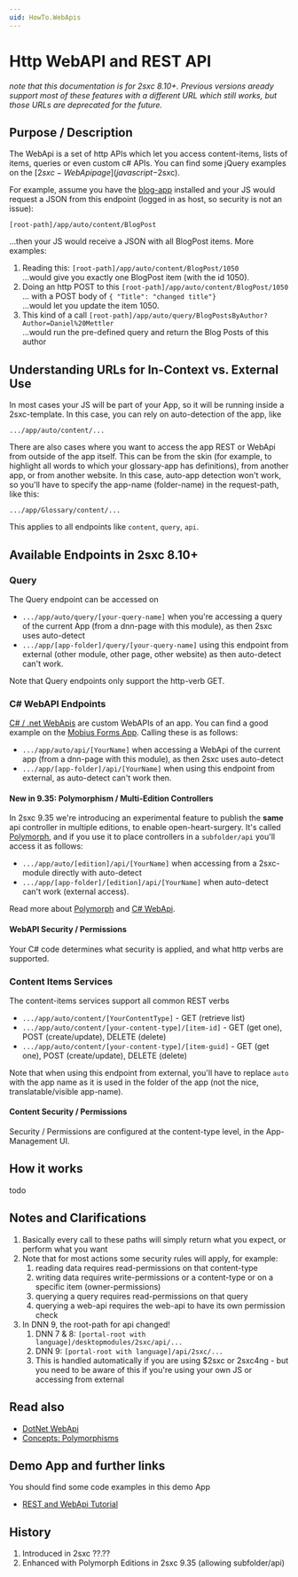 ```yaml
---
uid: HowTo.WebApis
---
```

# Http WebAPI and REST API
_note that this documentation is for 2sxc 8.10+. Previous versions aready support most of these features with a different URL which still works, but those URLs are deprecated for the future._



## Purpose / Description
The WebApi is a set of http APIs which let you access content-items, lists of items, queries or even custom c# APIs. You can find some jQuery examples on the [$2sxc-WebApi page](javascript-$2sxc).

For example, assume you have the [blog-app](xref:App.Blog) installed and your JS would request a JSON from this endpoint (logged in as host, so security is not an issue):

`[root-path]/app/auto/content/BlogPost`

...then your JS would receive a JSON with all BlogPost items. More examples:

1. Reading this: `[root-path]/app/auto/content/BlogPost/1050`  
...would give you exactly one BlogPost item (with the id 1050).
1. Doing an http POST to this `[root-path]/app/auto/content/BlogPost/1050`  
... with a POST body of `{ "Title": "changed title"}`  
...would let you update the item 1050.
1. This kind of a call `[root-path]/app/auto/query/BlogPostsByAuthor?Author=Daniel%20Mettler`  
...would run the pre-defined query and return the Blog Posts of this author

## Understanding URLs for In-Context vs. External Use
In most cases your JS will be part of your App, so it will be running inside a 2sxc-template. In this case, you can rely on auto-detection of the app, like

`.../app/auto/content/...`

There are also cases where you want to access the app REST or WebApi from outside of the app itself. This can be from the skin (for example, to highlight all words to which your glossary-app has definitions), from another app, or from another website. In this case, auto-app detection won't work, so you'll have to specify the app-name (folder-name) in the request-path, like this:

`.../app/Glossary/content/...`

This applies to all endpoints like `content`, `query`, `api`.

## Available Endpoints in 2sxc 8.10+

### Query
The Query endpoint can be accessed on

* `.../app/auto/query/[your-query-name]` when you're accessing a query of the current App (from a dnn-page with this module), as then 2sxc uses auto-detect
* `.../app/[app-folder]/query/[your-query-name]` using this endpoint from external (other module, other page, other website) as then auto-detect can't work. 

Note that Query endpoints only support the http-verb GET.

### C# WebAPI Endpoints
[C# / .net WebApis](DotNet-WebApi) are custom WebAPIs of an app. You can find a good example on the [Mobius Forms App](https://2sxc.org/en/apps/app/mobius-forms). Calling these is as follows:

* `.../app/auto/api/[YourName]` when accessing a WebApi of the current app (from a dnn-page with this module), as then 2sxc uses auto-detect
* `.../app/[app-folder]/api/[YourName]` when using this endpoint from external, as auto-detect can't work then.

#### New in 9.35: Polymorphism / Multi-Edition Controllers
In 2sxc 9.35 we're introducing an experimental feature to publish the **same** api controller in multiple editions, to enable open-heart-surgery. It's called [Polymorph](xref:Concepts.Polymorphism), and if you use it to place controllers in a `subfolder/api` you'll access it as follows:

* `.../app/auto/[edition]/api/[YourName]` when accessing from a 2sxc-module directly with auto-detect
* `.../app/[app-folder]/[edition]/api/[YourName]` when auto-detect can't work (external access).

Read more about [Polymorph](xref:Concepts.Polymorphism) and [C# WebApi](dotnet-webapi).

#### WebAPI Security / Permissions
Your C# code determines what security is applied, and what http verbs are supported.

### Content Items Services
The content-items services support all common REST verbs

* `.../app/auto/content/[YourContentType]` - GET (retrieve list)
* `.../app/auto/content/[your-content-type]/[item-id]` - GET (get one), POST (create/update), DELETE (delete)
* `.../app/auto/content/[your-content-type]/[item-guid]` - GET (get one), POST (create/update), DELETE (delete)

Note that when using this endpoint from external, you'll have to replace `auto` with the app name as it is used in the folder of the app (not the nice, translatable/visible app-name).

#### Content Security / Permissions
Security / Permissions are configured at the content-type level, in the App-Management UI.


## How it works
todo

## Notes and Clarifications
1. Basically every call to these paths will simply return what you expect, or perform what you want
2. Note that for most actions some security rules will apply, for example:
    1. reading data requires read-permissions on that content-type
    2. writing data requires write-permissions or a content-type or on a specific item (owner-permissions)
    3. querying a query requires read-permissions on that query
    4. querying a web-api requires the web-api to have its own permission check
3. In DNN 9, the root-path for api changed!
    1. DNN 7 & 8: `[portal-root with language]/desktopmodules/2sxc/api/...`
    2. DNN 9: `[portal-root with language]/api/2sxc/...`
    3. This is handled automatically if you are using $2sxc or 2sxc4ng - but you need to be aware of this if you're using your own JS or accessing from external


## Read also

* [DotNet WebApi](dotnet-webapi)
* [Concepts: Polymorphisms](xref:Concepts.Polymorphism)

## Demo App and further links

You should find some code examples in this demo App
* [REST and WebApi Tutorial](http://2sxc.org/en/apps/app/tutorial-javascript-rest-api-using-jquery-and-angularjs)


## History

1. Introduced in 2sxc ??.??
2. Enhanced with Polymorph Editions in 2sxc 9.35 (allowing subfolder/api)
